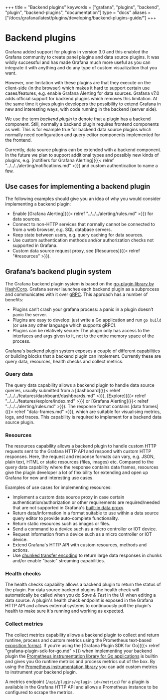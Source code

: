 +++
title = "Backend plugins"
keywords = ["grafana", "plugins", "backend", "plugin", "backend-plugins", "documentation"]
type = "docs"
aliases = ["/docs/grafana/latest/plugins/developing/backend-plugins-guide/"]
+++

# Backend plugins

Grafana added support for plugins in version 3.0 and this enabled the Grafana community to create panel plugins and data source plugins. It was wildly successful and has made Grafana much more useful as you can integrate it with anything and do any type of custom visualization that you want.

However, one limitation with these plugins are that they execute on the client-side (in the browser) which makes it hard to support  certain use cases/features, e.g. enable Grafana Alerting for data sources. Grafana v7.0 adds official support for backend plugins which removes this limitation. At the same time it gives plugin developers the possibility to extend Grafana in new and interesting ways, with code running in the backend (server side).

We use the term *backend plugin* to denote that a plugin has a backend component. Still, normally a backend plugin requires frontend components as well. This is for example true for backend data source plugins which normally need configuration and query editor components implemented for the frontend.

Currently, data source plugins can be extended with a backend component. In the future we plan to support additional types and possibly new kinds of plugins, e.g. [notifiers for Grafana Alerting]({{< relref "../../../alerting/notifications.md" >}}) and custom authentication to name a few.

## Use cases for implementing a backend plugin

The following examples should give you an idea of why you would consider implementing a backend plugin:

- Enable [Grafana Alerting]({{< relref "../../../alerting/rules.md" >}}) for data sources.
- Connect to non-HTTP services that normally cannot be connected to from a web browser, e.g. SQL database servers.
- Keep state between users, e.g. query caching for data sources.
- Use custom authentication methods and/or authorization checks not supported in Grafana.
- Custom data source request proxy, see [Resources]({{< relref "#resources" >}}).

## Grafana’s backend plugin system

The Grafana backend plugin system is based on the [go-plugin library by HashiCorp](https://github.com/hashicorp/go-plugin). Grafana server launches each backend plugin as a subprocess and communicates with it over [gRPC](https://grpc.io/). This approach has a number of benefits:
- Plugins can’t crash your grafana process: a panic in a plugin doesn’t panic the server.
- Plugins are easy to develop: just write a Go application and run `go build` (or use any other language which supports gRPC).
- Plugins can be relatively secure: The plugin only has access to the interfaces and args given to it, not to the entire memory space of the process.

Grafana's backend plugin system exposes a couple of different capabilities or building blocks that a backend plugin can implement. Currently these are query data, resources, health checks and collect metrics.

### Query data

The query data capability allows a backend plugin to handle data source queries, usually submitted from a [dashboard]({{< relref "../../../features/dashboard/dashboards.md" >}}), [Explore]({{< relref "../../../features/explore/index.md" >}}) or [Grafana Alerting]({{< relref "../../../alerting/rules.md" >}}). The response format contains [data frames]({{< relref "data-frames.md" >}}), which are suitable for visualising metrics, logs, and traces. This capability is required to implement for a backend data source plugin.

### Resources

The resources capability allows a backend plugin to handle custom HTTP requests sent to the Grafana HTTP API and respond with custom HTTP responses. Here, the request and response formats can vary, e.g. JSON, plain text, HTML or static resources (files, images) etc. Compared to the query data capability where the response contains data frames, resources give the plugin developer a lot of flexibility for extending and open up Grafana for new and interesting use cases.

Examples of use cases for implementing resources:
- Implement a custom data source proxy in case certain authentication/authorization or other requirements are required/needed that are not supported in Grafana's [built-in data proxy](https://grafana.com/docs/grafana/latest/http_api/data_source/#data-source-proxy-calls).
- Return data/information in a format suitable to use within a data source query editor to provide auto-complete functionality.
- Return static resources such as images or files.
- Send a command to a device such as a micro controller or IOT device.
- Request information from a device such as a micro controller or IOT device.
- Extend Grafana's HTTP API with custom resources, methods and actions.
- Use [chunked transfer encoding](https://en.wikipedia.org/wiki/Chunked_transfer_encoding) to return large data responses in chunks and/or enable "basic" streaming capabilities.

### Health checks

The health checks capability allows a backend plugin to return the status of the plugin. For data source backend plugins the health check will automatically be called when you do *Save & Test* in the UI when editing a data source. A plugin's health check endpoint is exposed in the Grafana HTTP API and allows external systems to continuously poll the plugin's health to make sure it's running and working as expected.

### Collect metrics

The collect metrics capability allows a backend plugin to collect and return runtime, process and custom metrics using the Prometheus text-based [exposition format](https://prometheus.io/docs/instrumenting/exposition_formats/). If you’re using the [Grafana Plugin SDK for Go]({{< relref "grafana-plugin-sdk-for-go.md" >}}) when implementing your backend plugin the [Prometheus instrumentation library for Go applications](https://github.com/prometheus/client_golang) is builtin and gives you Go runtime metrics and process metrics out of the box. By using the [Prometheus instrumentation library](https://github.com/prometheus/client_golang) you can add custom metrics to instrument your backend plugin.

A metrics endpoint (`/api/plugins/<plugin id>/metrics`) for a plugin is available in the Grafana HTTP API and allows a Prometheus instance to be configured to scrape the metrics.
